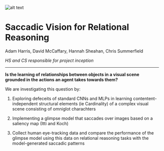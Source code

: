 ![alt text](https://github.com/adamharris95/AllSeeingEye/blob/master/eye.jpg)


Saccadic Vision for Relational Reasoning
===

Adam Harris, David McCaffary, Hannah Sheahan, Chris Summerfield

_HS and CS responsible for project inception_

---

**Is the learning of relationships between objects in a visual scene grounded in the actions an agent takes towards them?**

We are investigating this question by:

1) Exploring defeceits of standard CNNs and MLPs in learning contentent-independent structural elements (ie Cardinality) of a complex visual scene consisting of omniglot charachters 

2) Implementing a glimpse model that saccades over images based on a saliency map (Itti and Koch)

3) Collect human eye-tracking data and compare the performance of the glimpse model using this data on relational reasoning tasks with the model-generated saccadic patterns
